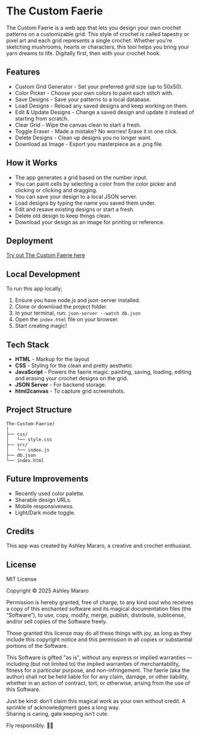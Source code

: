 # The Custom Faerie

The Custom Faerie is a web app that lets you design your own crochet patterns on a customizable grid. This style of crochet is called tapestry or pixel art and each grid represents a single crochet. Whether you're sketching mushrooms, hearts or characters, this tool helps you bring your yarn dreams to life. Digitally first, then with your crochet hook.

## Features

- Custom Grid Generator - Set your preferred grid size (up to 50x50).
- Color Picker - Choose your own colors to paint each stitch with.
- Save Designs - Save your patterns to a local database.
- Load Designs - Reload any saved designs and keep working on them.
- Edit & Update Designs - Change a saved design and update it instead of starting from scratch.
- Clear Grid - Wipe the canvas clean to start a fresh.
- Toggle Eraser - Made a mistake? No worries! Erase it in one click.
- Delete Designs - Clean up designs you no longer want.
- Download as Image - Export you masterpiece as a .png file.

## How it Works

- The app generates a grid based on the number input.
- You can paint cells by selecting a color from the color picker and clicking or clicking and dragging.
- You can save your design to a local JSON server.
- Load designs by typing the name you saved them under.
- Edit and resave existing designs or start a fresh.
- Delete old design to keep things clean.
- Download your design as an image for printing or reference.

## Deployment
[Try out The Custom Faerie here](https://ashleymararo.github.io/PHASE-1-PROJECT/)

## Local Development

To run this app locally;
1. Ensure you have node.js and json-server installed.
2. Clone or download the project folder.
3. In your terminal, run:
```json-server --watch db.json```
4. Open the `index.html` file on your browser.
5. Start creating magic!

## Tech Stack

- **HTML** - Markup for the layout
- **CSS** - Styling for the clean and pretty aesthetic
- **JavaScript** - Powers the faerie magic: painting, saving, loading, editing and erasing your crochet designs on the grid.
- **JSON Server** - For backend storage.
- **html2canvas** - To capture grid screenshots.

## Project Structure

```
The-Custom-Faerie/
│
├── css/
│   └── style.css
├── src/
│   └── index.js
├── db.json
└── index.html
```

## Future Improvements
- Recently used color palette.
- Sharable design URLs.
- Mobile responsiveness.
- Light/Dark mode toggle.

## Credits
This app was created by Ashley Mararo, a creative and crochet enthusiast.

## License 

MIT License

Copyright © 2025 Ashley Mararo

Permission is hereby granted, free of charge, to any kind soul who receives a copy of this enchanted software and its magical documentation files (the “Software”), to use, copy, modify, merge, publish, distribute, sublicense, and/or sell copies of the Software freely.

Those granted this license may do all these things with joy, as long as they include this copyright notice and this permission in all copies or substantial portions of the Software.

This Software is gifted "as is", without any express or implied warranties — including (but not limited to) the implied warranties of merchantability, fitness for a particular purpose, and non-infringement. The faerie (aka the author) shall not be held liable for for any claim, damage, or other liability, whether in an action of contract, tort, or otherwise, arising from the use of this Software.

Just be kind: don’t claim this magical work as your own without credit. A sprinkle of acknowledgment goes a long way.  
Sharing is caring, gate keeping isn’t cute.

Fly responsibly. 🌸✨
